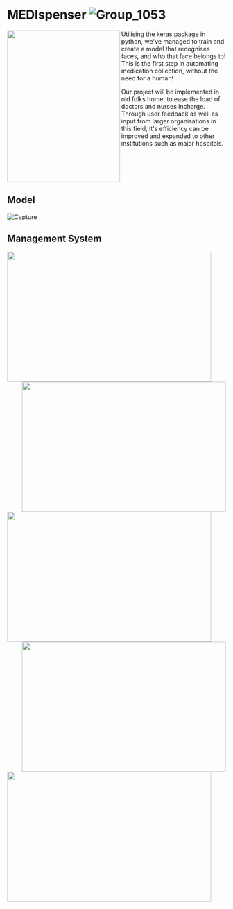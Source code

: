 # MEDIspenser ![Group_1053](https://user-images.githubusercontent.com/98690678/155866246-e18ea79e-2a23-4ac1-a961-5aeda305315f.png)

<img align="left" width="260" height="350" src="https://user-images.githubusercontent.com/98690678/155866257-b4cb2f2e-a7df-471e-8a05-bfee639366c2.png">

Utilising the keras package in python, we've managed to train and create a model that recognises faces, and who that face belongs to! This is the first step in automating medication collection, without the need for a human! 

Our project will be implemented in old folks home, to ease the load of doctors and nurses incharge. Through user feedback as well as input from larger organisations in this field, it's efficiency can be improved and expanded to other institutions such as major hospitals.

<br clear="left"/>

## Model

![Capture](https://user-images.githubusercontent.com/98690678/155871451-faada4c8-be97-448b-9116-0b7e01d0b660.PNG)

## Management System

<img align="left" width="470" height="300" src="https://user-images.githubusercontent.com/98690678/155871626-27c7ee04-1322-4977-b7eb-394e3351a06b.PNG">
<img align="right" width="470" height="300" src="https://user-images.githubusercontent.com/98690678/155871627-217a4f70-90cf-49aa-91ff-2b399ce874dd.PNG">
<img align="left" width="470" height="300" src="https://user-images.githubusercontent.com/98690678/155871627-217a4f70-90cf-49aa-91ff-2b399ce874dd.PNG">
<img align="right" width="470" height="300" src="https://user-images.githubusercontent.com/98690678/155871630-1a182b4c-a3dc-4cee-bcae-b2ace3bb49eb.PNG">
<img align="left" width="470" height="300" src="https://user-images.githubusercontent.com/98690678/155871631-f7c8daa9-5820-4f6d-8ac9-9865bd4772f7.PNG">
